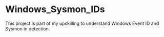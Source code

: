 # Windows_Sysmon_IDs

This project is part of my upskilling to understand Windows Event ID and Sysmon in detection.
